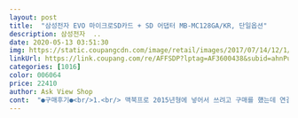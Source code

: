 ```yaml
---
layout: post 
title:  "삼성전자 EVO 마이크로SD카드 + SD 어댑터 MB-MC128GA/KR, 단일옵션" 
description: 삼성전자  ..
date: 2020-05-13 03:51:30 
img: https://static.coupangcdn.com/image/retail/images/2017/07/14/12/1/483fbb1d-1f03-4706-a1ea-3f5954fed57e.jpg 
linkUrl: https://link.coupang.com/re/AFFSDP?lptag=AF3600438&subid=ahnPublicAsk&pageKey=172852522&itemId=493993633&vendorItemId=3273164407&traceid=V0-113-570078d7f838a5fe 
categories: [1016] 
color: 006064 
price: 22410 
author: Ask View Shop 
cont:  "●구매후기●<br/>1.<br/> 맥북프로 2015년형에 넣어서 쓰려고 구매를 헀는데 연결이 끊기지 않고 정말 안정적입니다.<br/><br/>2.<br/> 확실히 샌디스크, 트랜센드 등 다양한 업체들의 기술력이 발전하긴 했지만 삼성은 역시 삼성인것 같습니다.<br/><br/>2개 샀는데 인식 잘돼요.<br/> 그리고 원래 제가<br/>3.<br/> 쓰기 속도, 읽기 속도 모두 전혀 불편함이 없을 정도로 빨라요.<br/><br/>4.<br/> 마이크로SD카드지만 SD어댑터도 포함되어 있어서 확장성이 정말 좋습니다.<br/><br/>9999장인가봐요ㅋㅋㅋ 여튼 최고입니다<br/>as받으러가는 기름값이 더 나올것같지만.<br/>.<br/>ㅎㅎㅎ<br/>강추!<br/>강추해요<br/>고민없이 바로 질렀네유<br/>그런데 128기가 넣으니까 최대로 표시할 수 있는 용량이<br/>닌텐도 스위치에 쓰려고 샀어요<br/>뭐 더 저렴한 제품도 많았었는데 노란색이라 회색은<br/>믿고 샀습니다<br/>빨간색 삼성 에보sd카드가 젤 유명하고 좋다길래<br/>샌디스크보다 삼성께 혹여 고장나도as된다길래 샀는데<br/>에보 플러스 64기가 쓰고 있었는데 지금 7300장<br/>워낙 저렴하게 사서 고장나더라도<br/>이번에 운이 좋았어요<br/>읽기/쓰기 속도가 느리다더라구요<br/>지난주에 가격 쌀때 사려다가 타이밍 놓쳤는데<br/>찍을 수 있다고 뜨거든요.<br/><br/>쿠팡이 제일 저렴하고 로켓배송이라<br/>" 
---
```

